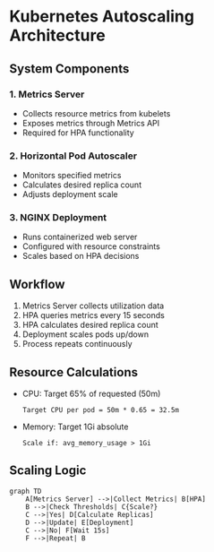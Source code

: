 # Kubernetes Autoscaling Architecture

## System Components

### 1. Metrics Server
- Collects resource metrics from kubelets
- Exposes metrics through Metrics API
- Required for HPA functionality

### 2. Horizontal Pod Autoscaler
- Monitors specified metrics
- Calculates desired replica count
- Adjusts deployment scale

### 3. NGINX Deployment
- Runs containerized web server
- Configured with resource constraints
- Scales based on HPA decisions

## Workflow
1. Metrics Server collects utilization data
2. HPA queries metrics every 15 seconds
3. HPA calculates desired replica count
4. Deployment scales pods up/down
5. Process repeats continuously

## Resource Calculations
- CPU: Target 65% of requested (50m)
  ```
  Target CPU per pod = 50m * 0.65 = 32.5m
  ```
- Memory: Target 1Gi absolute
  ```
  Scale if: avg_memory_usage > 1Gi
  ```

## Scaling Logic
```mermaid
graph TD
    A[Metrics Server] -->|Collect Metrics| B[HPA]
    B -->|Check Thresholds| C{Scale?}
    C -->|Yes| D[Calculate Replicas]
    D -->|Update| E[Deployment]
    C -->|No| F[Wait 15s]
    F -->|Repeat| B
```